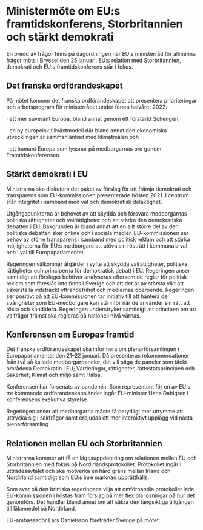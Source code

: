 # Ministermöte om EU:s framtidskonferens, Storbritannien och stärkt demokrati

En bredd av frågor finns på dagordningen när EU:s ministerråd för allmänna frågor möts i Bryssel den 25 januari. EU:s relation med Storbritannien, demokrati och EU:s framtidskonferens står i fokus.


## Det franska ordförandeskapet

På mötet kommer det franska ordförandeskapet att presentera prioriteringar och arbetsprogram för ministerrådet under första halvåret 2022:

· ett mer suveränt Europa, bland annat genom ett förstärkt Schengen,

· en ny europeisk tillväxtmodell där bland annat den ekonomiska utvecklingen är sammanlänkad med klimatmålen och

· ett humant Europa som lyssnar på medborgarnas oro genom Framtidskonferensen.

## Stärkt demokrati i EU

Ministrarna ska diskutera det paket av förslag för att främja demokrati och transparens som EU\-kommissionen presenterade hösten 2021\. I centrum står integritet i samband med val och demokratisk delaktighet.

Utgångspunkterna är behovet av att skydda och försvara medborgarnas politiska rättigheter och valrättigheter och att stärka den demokratiska debatten i EU. Bakgrunden är bland annat att en allt större del av den politiska debatten sker online och i sociala medier. EU\-kommissionen ser behov av större transparens i samband med politisk reklam och att stärka möjligheterna för EU:s medborgare att utöva sin rösträtt i kommunala val och i val till Europaparlamentet.

Regeringen välkomnar åtgärder i syfte att skydda valrättigheter, politiska rättigheter och principerna för demokratisk debatt i EU. Regeringen anser samtidigt att förslaget behöver analyseras eftersom de regler för politisk reklam som föreslås inte finns i Sverige och att det är av största vikt att säkerställa vidsträckt yttrandefrihet och mediernas oberoende. Regeringen ser positivt på att EU\-kommissionen tar initiativ till att hantera de svårigheter som EU\-medborgare kan stå inför när de använder sin rätt att rösta och kandidera. Regeringen understryker samtidigt att principen om att valfrågor främst ska regleras på nationell nivå värnas.

## Konferensen om Europas framtid

Det franska ordförandeskapet ska informera om plenarförsamlingen i Europaparlamentet den 21–22 januari. Då presenteras rekommendationer från två så kallade medborgarpaneler, det vill säga de paneler som täckt områdena Demokratin i EU; Värderingar, rättigheter, rättsstatsprincipen och Säkerhet; Klimat och miljö samt Hälsa.

Konferensen har försenats av pandemin. Som representant för en av EU:s tre kommande ordförandeskapsländer ingår EU\-minister Hans Dahlgren i konferensens exekutiva styrelse.

Regeringen anser att medborgarna måste få betydligt mer utrymme att uttrycka sig i sakfrågor samt erbjudas ett mer interaktivt upplägg vid nästa plenarförsamling.

## Relationen mellan EU och Storbritannien

Ministrarna kommer att få en lägesuppdatering om relationen mellan EU och Storbritannien med fokus på Nordirlandsprotokollet. Protokollet ingår i utträdesavtalet och ska motverka en hård gräns mellan Irland och Nordirland samtidigt som EU:s inre marknad upprätthålls.

Som svar på den brittiska regeringens vilja att omförhandla protokollet lade EU\-kommissionen i höstas fram förslag på mer flexibla lösningar på hur det genomförs. Det handlar bland annat om att säkra den långsiktiga tillgången till läkemedel på Nordirland.

EU\-ambassadör Lars Danielsson företräder Sverige på mötet.
